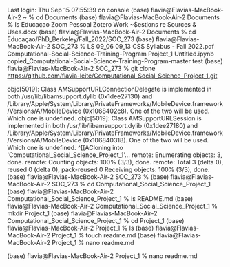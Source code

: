 Last login: Thu Sep 15 07:55:39 on console
(base) flavia@Flavias-MacBook-Air-2 ~ % cd Documents
(base) flavia@Flavias-MacBook-Air-2 Documents % ls
Educaçao				Zoom
Pessoal					Zotero
Work					~$estions re Sources & Uses.docx
(base) flavia@Flavias-MacBook-Air-2 Documents % cd Educaçao/PhD_Berkeley/Fall_2022/SOC_273 
(base) flavia@Flavias-MacBook-Air-2 SOC_273 % LS
09_06
09_13
CSS Syllabus - Fall 2022.pdf
Computational-Social-Science-Training-Program
Project_1
Untitled.ipynb
copied_Computational-Social-Science-Training-Program-master
test
(base) flavia@Flavias-MacBook-Air-2 SOC_273 % git clone https://github.com/flavia-leite/Computational_Social_Science_Project_1.git
    
objc[5019]: Class AMSupportURLConnectionDelegate is implemented in both /usr/lib/libamsupport.dylib (0x1dee27130) and /Library/Apple/System/Library/PrivateFrameworks/MobileDevice.framework/Versions/A/MobileDevice (0x1068402c8). One of the two will be used. Which one is undefined.
objc[5019]: Class AMSupportURLSession is implemented in both /usr/lib/libamsupport.dylib (0x1dee27180) and /Library/Apple/System/Library/PrivateFrameworks/MobileDevice.framework/Versions/A/MobileDevice (0x106840318). One of the two will be used. Which one is undefined.
^[[ACloning into 'Computational_Social_Science_Project_1'...
remote: Enumerating objects: 3, done.
remote: Counting objects: 100% (3/3), done.
remote: Total 3 (delta 0), reused 0 (delta 0), pack-reused 0
Receiving objects: 100% (3/3), done.
(base) flavia@Flavias-MacBook-Air-2 SOC_273 % 
(base) flavia@Flavias-MacBook-Air-2 SOC_273 % cd Computational_Social_Science_Project_1
(base) flavia@Flavias-MacBook-Air-2 Computational_Social_Science_Project_1 % ls
README.md
(base) flavia@Flavias-MacBook-Air-2 Computational_Social_Science_Project_1 % mkdir Project_1
(base) flavia@Flavias-MacBook-Air-2 Computational_Social_Science_Project_1 % cd Project_1
(base) flavia@Flavias-MacBook-Air-2 Project_1 % ls
(base) flavia@Flavias-MacBook-Air-2 Project_1 % touch readme.md
(base) flavia@Flavias-MacBook-Air-2 Project_1 % nano readme.md

(base) flavia@Flavias-MacBook-Air-2 Project_1 % nano readme.md



